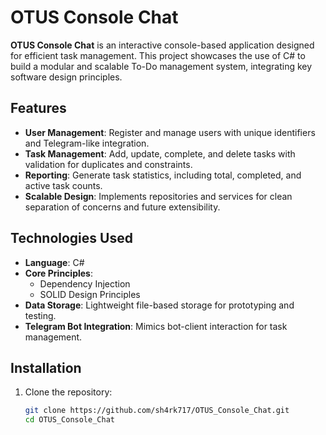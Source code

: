 # OTUS Console Chat

**OTUS Console Chat** is an interactive console-based application designed for efficient task management. This project showcases the use of C# to build a modular and scalable To-Do management system, integrating key software design principles.

## Features

- **User Management**: Register and manage users with unique identifiers and Telegram-like integration.
- **Task Management**: Add, update, complete, and delete tasks with validation for duplicates and constraints.
- **Reporting**: Generate task statistics, including total, completed, and active task counts.
- **Scalable Design**: Implements repositories and services for clean separation of concerns and future extensibility.

## Technologies Used

- **Language**: C#
- **Core Principles**:
    - Dependency Injection
    - SOLID Design Principles
- **Data Storage**: Lightweight file-based storage for prototyping and testing.
- **Telegram Bot Integration**: Mimics bot-client interaction for task management.

## Installation

1. Clone the repository:
   ```bash
   git clone https://github.com/sh4rk717/OTUS_Console_Chat.git
   cd OTUS_Console_Chat